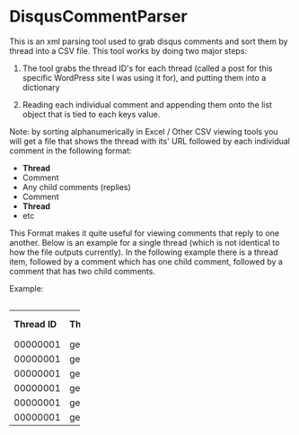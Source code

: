 # DisqusCommentParser 
This is an xml parsing tool used to grab disqus comments and sort them by thread into a CSV file. This tool works by doing two major steps: <ol><li>The tool grabs the thread ID's for each thread (called a post for this specific WordPress site I was using it for), and putting them into a dictionary</li>
<li>Reading each individual comment and appending them onto the list object that is tied to each keys value.</li> </ol>

Note: by sorting alphanumerically in Excel / Other CSV viewing tools you will get a file that shows the thread with its' URL followed by each individual comment in the following format: <ul> <li><b>Thread</b> </li> <li> Comment </li> <li>Any child comments (replies) </li> <li> Comment </li><li><b> Thread</b></li><li>etc</li> </ul>

This Format makes it quite useful for viewing comments that reply to one another. Below is an example for a single thread (which is not identical to how the file outputs currently). In the following example there is a thread item, followed by a comment which has one child comment, followed by a comment that has two child comments.

Example:
<table style="width:25%" align="left">
  <tr>
    <th align="left" width="150">Thread ID</th>
    <th align="left" width="200">Thread URL</th> 
    <th align="left" width="150">Post ID</th>
  </tr>
  <tr>
    <td>00000001</td>
    <td>generic.url/00000001</td>
    <td>N/A</td>
  </tr>
  <tr>
    <td>00000001</td>
    <td>generic.url/00000001/1</td>
    <td>1</td>
  </tr>
  <tr>
    <td>00000001</td>
    <td>generic.url/00000001/1/1</td>
    <td>1.1</td>
  </tr>
  <tr>
    <td>00000001</td>
    <td>generic.url/00000001/2</td>
    <td>2</td>
  </tr>
  <tr>
    <td>00000001</td>
    <td>generic.url/00000001/2/1</td>
    <td>2.1</td>
  </tr>
  <tr>
    <td>00000001</td>
    <td>generic.url/00000001/2/2</td>
    <td>2.2</td>
  </tr>
</table>
